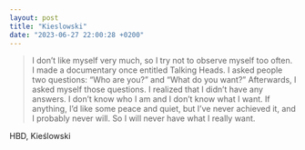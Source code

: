 ```yaml
---
layout: post
title: "Kieslowski"
date: "2023-06-27 22:00:28 +0200"
---
```

> I don’t like myself very much, so I try not to observe myself too often. I made a documentary once entitled Talking Heads. I asked people two questions: “Who are you?” and “What do you want?” Afterwards, I asked myself those questions. I realized that I didn’t have any answers. I don’t know who I am and I don’t know what I want. If anything, I’d like some peace and quiet, but I’ve never achieved it, and I probably never will. So I will never have what I really want.

HBD, Kieślowski
